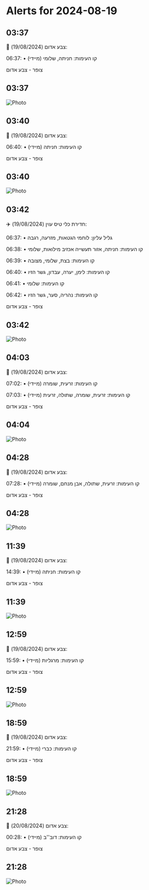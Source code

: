 # Alerts for 2024-08-19

## 03:37

🔴 צבע אדום (19/08/2024):

06:37:
• קו העימות: חניתה, שלומי (מיידי)

צופר - צבע אדום

## 03:37

![Photo](images/24579.jpg)

## 03:40

🔴 צבע אדום (19/08/2024):

06:40:
• קו העימות: חניתה (מיידי)

צופר - צבע אדום

## 03:40

![Photo](images/24596.jpg)

## 03:42

✈️ חדירת כלי טיס עוין (19/08/2024):

06:37:
• גליל עליון: לוחמי הגטאות, מזרעה, רגבה 

06:38:
• קו העימות: חניתה, אזור תעשייה אכזיב מילואות, שלומי 

06:39:
• קו העימות: בצת, שלומי, מצובה 

06:40:
• קו העימות: לימן, יערה, עבדון, גשר הזיו 

06:41:
• קו העימות: שלומי 

06:42:
• קו העימות: נהריה, סער, גשר הזיו 

צופר - צבע אדום

## 03:42

![Photo](images/24607.jpg)

## 04:03

🔴 צבע אדום (19/08/2024):

07:02:
• קו העימות: זרעית, שומרה (מיידי)

07:03:
• קו העימות: זרעית, שומרה, שתולה, זרעית (מיידי)

צופר - צבע אדום

## 04:04

![Photo](images/24615.jpg)

## 04:28

🔴 צבע אדום (19/08/2024):

07:28:
• קו העימות: זרעית, שתולה, אבן מנחם, שומרה (מיידי)

צופר - צבע אדום

## 04:28

![Photo](images/24621.jpg)

## 11:39

🔴 צבע אדום (19/08/2024):

14:39:
• קו העימות: חניתה (מיידי)

צופר - צבע אדום

## 11:39

![Photo](images/24623.jpg)

## 12:59

🔴 צבע אדום (19/08/2024):

15:59:
• קו העימות: מרגליות (מיידי)

צופר - צבע אדום

## 12:59

![Photo](images/24625.jpg)

## 18:59

🔴 צבע אדום (19/08/2024):

21:59:
• קו העימות: כברי (מיידי)

צופר - צבע אדום

## 18:59

![Photo](images/24627.jpg)

## 21:28

🔴 צבע אדום (20/08/2024):

00:28:
• קו העימות: דוב''ב (מיידי)

צופר - צבע אדום

## 21:28

![Photo](images/24629.jpg)

